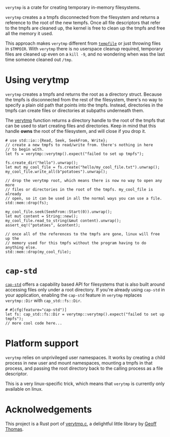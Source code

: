 
`verytmp` is a crate for creating temporary in-memory filesystems.

`verytmp` creates a a tmpfs disconnected from the filesystem and returns a
reference to the root of the new tempfs. Once all file descriptors that
refer to the tmpfs are cleaned up, the kernel is free to clean up the tmpfs
and free all the memory it used.

This approach makes `verytmp` different from [`tempfile`] or just throwing
files in `$TMPDIR`. With `verytmp` there is no userspace cleanup required,
temporary files are cleaned up even on a `kill -9`, and no wondering when
was the last time someone cleaned out `/tmp`.

[`tempfile`]: https://crates.io/crates/tempfile

# Using verytmp

`verytmp` creates a tmpfs and returns the root as a directory struct. Because
the tmpfs is disconnected from the rest of the filesystem, there's no way to
specify a plain old path that points into the tmpfs. Instead, directories in
the tmpfs can create files or directories at subpaths underneath them.

The [verytmp](verytmp) function returns a directory handle to the root
of the tmpfs that can be used to start creating files and directories. Keep in
mind that this handle **owns** the root of the filesystem, and will close if you
drop it.

```no_run
# use std::io::{Read, Seek, SeekFrom, Write};
// create a new tmpfs to read/write from. there's nothing in here
// to begin with.
let fs = verytmp::verytmp().expect("failed to set up tmpfs");

fs.create_dir("hello").unwrap();
let mut my_cool_file = fs.create("hello/my_cool_file.txt").unwrap();
my_cool_file.write_all(b"potatoes").unwrap();

// drop the verytmp root, which means there is now no way to open any more
// files or directories in the root of the tmpfs. my_cool_file is already
// open, so it can be used in all the normal ways you can use a file.
std::mem::drop(fs);

my_cool_file.seek(SeekFrom::Start(0)).unwrap();
let mut content = String::new();
my_cool_file.read_to_string(&mut content).unwrap();
assert_eq!("potatoes", &content);

// once all of the references to the tmpfs are gone, linux will free up the
// memory used for this tmpfs without the program having to do anything else.
std::mem::drop(my_cool_file);
```

# `cap-std`

[`cap-std`] offers a capability based API for filesystems that is also built
around accessing files only under a root directory. If you're already using
`cap-std` in your application, enabling the `cap-std` feature in `verytmp`
replaces `verytmp::Dir` with `cap_std::fs::Dir`.

```no_run
# #[cfg(feature="cap-std")]
let fs: cap_std::fs::Dir = verytmp::verytmp().expect("failed to set up tmpfs");
// more cool code here...
```

# Platform support

`verytmp` relies on unprivileged user namespaces. It works by creating a child
process in new user and mount namespaces, mounting a tmpfs in that process, and
passing the root directory back to the calling process as a file descriptor.

This is a very linux-specific trick, which means that `verytmp` is currently only
available on linux.

[`cap-std`]: https://crates.io/crates/cap-std

# Acknolwedgements

This project is a Rust port of [verytmp.c], a delightful little library by
[Geoff Thomas](https://kerberos.club).

[verytmp.c]: https://kerberos.club/tmp/verytmp.c
